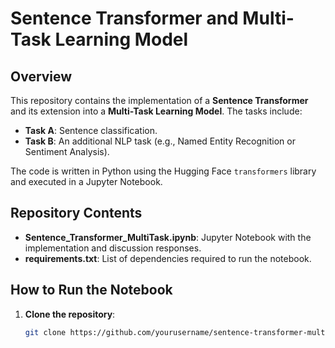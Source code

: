 # Sentence Transformer and Multi-Task Learning Model

## Overview

This repository contains the implementation of a **Sentence Transformer** and its extension into a **Multi-Task Learning Model**. The tasks include:

- **Task A**: Sentence classification.
- **Task B**: An additional NLP task (e.g., Named Entity Recognition or Sentiment Analysis).

The code is written in Python using the Hugging Face `transformers` library and executed in a Jupyter Notebook.

## Repository Contents

- **Sentence_Transformer_MultiTask.ipynb**: Jupyter Notebook with the implementation and discussion responses.
- **requirements.txt**: List of dependencies required to run the notebook.

## How to Run the Notebook

1. **Clone the repository**:
   ```bash
   git clone https://github.com/yourusername/sentence-transformer-multitask.git
